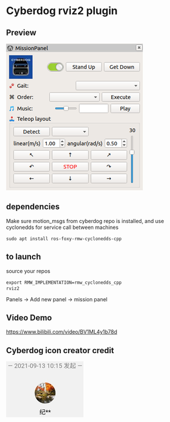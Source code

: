 # Cyberdog rviz2 plugin

## Preview

![preview](readme_pics/preview.png?raw=true)

## dependencies 
Make sure motion_msgs from cyberdog repo is installed, and use cyclonedds for service call between machines
```
sudo apt install ros-foxy-rmw-cyclonedds-cpp
```

## to launch 
source your repos
```
export RMW_IMPLEMENTATION=rmw_cyclonedds_cpp
rviz2
```
 Panels -> Add new panel -> mission panel
 
## Video Demo
https://www.bilibili.com/video/BV1ML4y1b78d

## Cyberdog icon creator credit
![Icon creator](readme_pics/icon_creator.jpg?raw=true)
 
